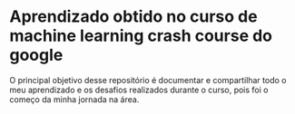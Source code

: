 # Aprendizado obtido no curso de machine learning crash course do google

O principal objetivo desse repositório é documentar e compartilhar todo o meu aprendizado e os desafios realizados durante o curso, pois foi o começo da minha jornada na área.
